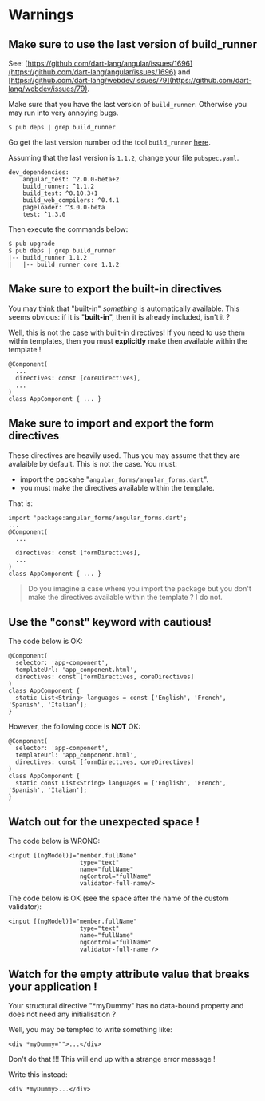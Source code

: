 # Warnings

## Make sure to use the last version of build_runner

See: [https://github.com/dart-lang/angular/issues/1696](https://github.com/dart-lang/angular/issues/1696) and [https://github.com/dart-lang/webdev/issues/79](https://github.com/dart-lang/webdev/issues/79).

Make sure that you have the last version of `build_runner`.
Otherwise you may run into very annoying bugs.

    $ pub deps | grep build_runner

Go get the last version number od the tool `build_runner` [here](https://pub.dartlang.org/packages/build_runner).

Assuming that the last version is `1.1.2`, change your file `pubspec.yaml`.

    dev_dependencies:
        angular_test: ^2.0.0-beta+2
        build_runner: ^1.1.2
        build_test: ^0.10.3+1
        build_web_compilers: ^0.4.1
        pageloader: ^3.0.0-beta
        test: ^1.3.0

Then execute the commands below:

    $ pub upgrade
    $ pub deps | grep build_runner
    |-- build_runner 1.1.2
    |   |-- build_runner_core 1.1.2

## Make sure to export the built-in directives

You may think that "built-in" _something_ is automatically available. This seems obvious: if it is "**built-in**", then it is already included, isn't it ?

Well, this is not the case with built-in directives! If you need to use them within templates, then you must **explicitly** make then available within the template !

    @Component(
      ...
      directives: const [coreDirectives],
      ...
    )
    class AppComponent { ... }


## Make sure to import and export the form directives

These directives are heavily used. Thus you may assume that they are avalaible by default.
This is not the case. You must:

* import the packahe "`angular_forms/angular_forms.dart`".
* you must make the directives available within the template.

That is:

    import 'package:angular_forms/angular_forms.dart';
    ...
    @Component(
      ...

      directives: const [formDirectives],
      ...
    )
    class AppComponent { ... }

> Do you imagine a case where you import the package but you don't make the directives available within the template ? I do not.

## Use the "const" keyword with cautious!

The code below is OK:

    @Component(
      selector: 'app-component',
      templateUrl: 'app_component.html',
      directives: const [formDirectives, coreDirectives]
    )
    class AppComponent {
      static List<String> languages = const ['English', 'French', 'Spanish', 'Italian'];
    }

However, the following code is **NOT** OK:

    @Component(
      selector: 'app-component',
      templateUrl: 'app_component.html',
      directives: const [formDirectives, coreDirectives]
    )
    class AppComponent {
      static const List<String> languages = ['English', 'French', 'Spanish', 'Italian'];
    }

## Watch out for the unexpected space !

The code below is WRONG:

    <input [(ngModel)]="member.fullName"
                        type="text"
                        name="fullName"
                        ngControl="fullName"
                        validator-full-name/>

The code below is OK (see the space after the name of the custom validator):

    <input [(ngModel)]="member.fullName"
                        type="text"
                        name="fullName"
                        ngControl="fullName"
                        validator-full-name />

## Watch for the empty attribute value that breaks your application !

Your structural directive "\*myDummy" has no data-bound property and does not need any initialisation ?

Well, you may be tempted to write something like:

    <div *myDummy="">...</div>

Don't do that !!! This will end up with a strange error message !

Write this instead:

    <div *myDummy>...</div>  


                        